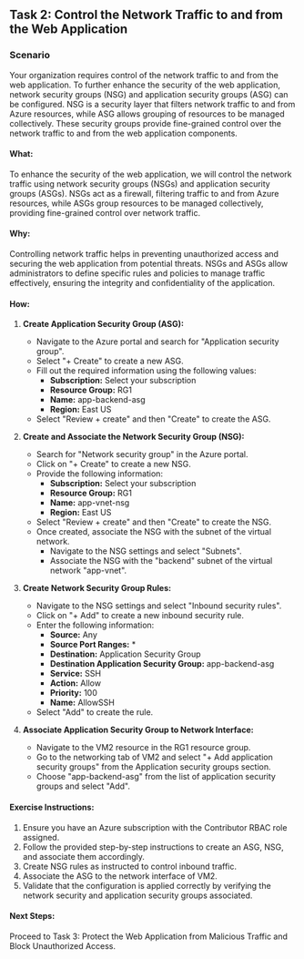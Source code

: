 ## Task 2: Control the Network Traffic to and from the Web Application

### Scenario
Your organization requires control of the network traffic to and from the web application. To further enhance the security of the web application, network security groups (NSG) and application security groups (ASG) can be configured. NSG is a security layer that filters network traffic to and from Azure resources, while ASG allows grouping of resources to be managed collectively. These security groups provide fine-grained control over the network traffic to and from the web application components.

#### What:
To enhance the security of the web application, we will control the network traffic using network security groups (NSGs) and application security groups (ASGs). NSGs act as a firewall, filtering traffic to and from Azure resources, while ASGs group resources to be managed collectively, providing fine-grained control over network traffic.

#### Why:
Controlling network traffic helps in preventing unauthorized access and securing the web application from potential threats. NSGs and ASGs allow administrators to define specific rules and policies to manage traffic effectively, ensuring the integrity and confidentiality of the application.

#### How:

1. **Create Application Security Group (ASG):**
   - Navigate to the Azure portal and search for "Application security group".
   - Select "+ Create" to create a new ASG.
   - Fill out the required information using the following values:
     - **Subscription:** Select your subscription
     - **Resource Group:** RG1
     - **Name:** app-backend-asg
     - **Region:** East US
   - Select "Review + create" and then "Create" to create the ASG.

2. **Create and Associate the Network Security Group (NSG):**
   - Search for "Network security group" in the Azure portal.
   - Click on "+ Create" to create a new NSG.
   - Provide the following information:
     - **Subscription:** Select your subscription
     - **Resource Group:** RG1
     - **Name:** app-vnet-nsg
     - **Region:** East US
   - Select "Review + create" and then "Create" to create the NSG.
   - Once created, associate the NSG with the subnet of the virtual network.
     - Navigate to the NSG settings and select "Subnets".
     - Associate the NSG with the "backend" subnet of the virtual network "app-vnet".

3. **Create Network Security Group Rules:**
   - Navigate to the NSG settings and select "Inbound security rules".
   - Click on "+ Add" to create a new inbound security rule.
   - Enter the following information:
     - **Source:** Any
     - **Source Port Ranges:** *
     - **Destination:** Application Security Group
     - **Destination Application Security Group:** app-backend-asg
     - **Service:** SSH
     - **Action:** Allow
     - **Priority:** 100
     - **Name:** AllowSSH
   - Select "Add" to create the rule.

4. **Associate Application Security Group to Network Interface:**
   - Navigate to the VM2 resource in the RG1 resource group.
   - Go to the networking tab of VM2 and select "+ Add application security groups" from the Application security groups section.
   - Choose "app-backend-asg" from the list of application security groups and select "Add".

#### Exercise Instructions:
1. Ensure you have an Azure subscription with the Contributor RBAC role assigned.
2. Follow the provided step-by-step instructions to create an ASG, NSG, and associate them accordingly.
3. Create NSG rules as instructed to control inbound traffic.
4. Associate the ASG to the network interface of VM2.
5. Validate that the configuration is applied correctly by verifying the network security and application security groups associated.

#### Next Steps:
Proceed to Task 3: Protect the Web Application from Malicious Traffic and Block Unauthorized Access.